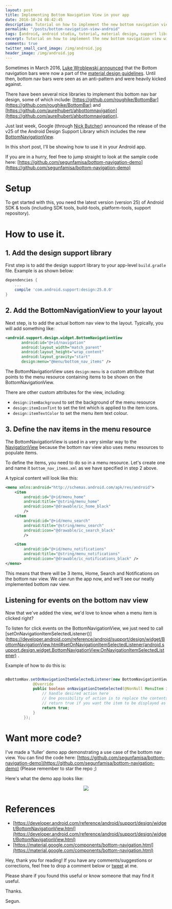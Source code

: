 ```yaml
---
layout: post
title: Implementing Bottom Navigation View in your app
date: 2016-10-24 08:42:45
description: Tutorial on how to implement the new bottom navigation view with the support library
permalink: "/posts/bottom-navigation-view-android"
tags: [android, android studio, tutorial, material design, support library]
excerpt: Tutorial on how to implement the new bottom navigation view with the support library
comments: true
twitter_small_card_image: /img/android.jpg
header_image: /img/android.jpg
---
```


Sometimes in March 2016, [Luke Wroblewski announced](https://twitter.com/lukew/status/709580252830273537) that the
Bottom navigation bars were now a part of the [material design guidelines](https://material.google.com/components/bottom-navigation.html).
Until then, bottom nav bars were seen as an anti-pattern and were heavily kicked against.

There have been several nice libraries to implement this bottom nav bar design, some of which include:
[https://github.com/roughike/BottomBar](https://github.com/roughike/BottomBar) and
[https://github.com/aurelhubert/ahbottomnavigation](https://github.com/aurelhubert/ahbottomnavigation).

Just last week, Google (through [Nick Butcher](https://twitter.com/crafty/status/789008273949200384))
announced the release of the v25 of the Android Design Support Library which includes the new [BottomNavigationView](https://developer.android.com/reference/android/support/design/widget/BottomNavigationView.html).

In this short post, I'll be showing how to use it in your Android app.

If you are in a hurry, feel free to jump straight to look at the sample code here: [https://github.com/segunfamisa/bottom-navigation-demo](https://github.com/segunfamisa/bottom-navigation-demo)

# Setup
To get started with this, you need the latest version (version 25) of Android SDK & tools (including SDK tools, build-tools, platform-tools, support repository).

# How to use it.

## 1. Add the design support library
First step is to add the design support library to your app-level `build.gradle` file. Example is as shown below:

```groovy
dependencies {
    ...
    compile 'com.android.support:design:25.0.0'
}
```

## 2. Add the BottomNavigationView to your layout
Next step, is to add the actual bottom nav view to the layout. Typically, you will add something like:

```xml
<android.support.design.widget.BottomNavigationView
       android:id="@+id/navigation"
       android:layout_width="match_parent"
       android:layout_height="wrap_content"
       android:layout_gravity="start"
       design:menu="@menu/bottom_nav_items" />
```

The BottomNavigationView uses `design:menu` is a custom attribute that points to the menu resource containing items to be shown on the BottomNavigationView.

There are other custom attributes for the view, including:
  * `design:itemBackground` to set the background of the menu resource
  * `design:itemIconTint` to set the tint which is applied to the item icons.
  * `design:itemTextColor` to set the menu item text colour.

## 3. Define the nav items in the menu resource	 
The BottomNavigationView is used in a very similar way to the [NavigationView](https://developer.android.com/reference/android/support/design/widget/NavigationView.html) because the bottom nav view also uses menu resources to populate items.

To define the items, you need to do so in a menu resource. Let's create one and name it `bottom_nav_items.xml` as we have specified in step 2 above.

A typical content will look like this:

```xml
<menu xmlns:android="http://schemas.android.com/apk/res/android">
    <item
        android:id="@+id/menu_home"
        android:title="@string/menu_home"
        android:icon="@drawable/ic_home_black"
        />
    <item
        android:id="@+id/menu_search"
        android:title="@string/menu_search"
        android:icon="@drawable/ic_search_black"
        />

    <item
        android:id="@+id/menu_notifications"
        android:title="@string/menu_notifications"
        android:icon="@drawable/ic_notifications_black" />
</menu>
```

This means that there will be 3 items, Home, Search and Notifications on the bottom nav view.
We can run the app now, and we'll see our neatly implemented bottom nav view.

## Listening for events on the bottom nav view
Now that we've added the view, we'd love to know when a menu item is clicked right?

To listen for click events on the BottomNavigationView, we just need to call [setOnNavigationItemSelectedListener()](https://developer.android.com/reference/android/support/design/widget/BottomNavigationView.html#setOnNavigationItemSelectedListener(android.support.design.widget.BottomNavigationView.OnNavigationItemSelectedListener) .

Example of how to do this is:

```java

mBottomNav.setOnNavigationItemSelectedListener(new BottomNavigationView.OnNavigationItemSelectedListener() {
            @Override
            public boolean onNavigationItemSelected(@NonNull MenuItem item) {
                // handle desired action here
                // One possibility of action is to replace the contents above the nav bar
                // return true if you want the item to be displayed as the selected item
                return true;
            }
        });
```

# Want more code?
I've made a 'fuller' demo app demonstrating a use case of the bottom nav view. You can find the code here: [https://github.com/segunfamisa/bottom-navigation-demo](https://github.com/segunfamisa/bottom-navigation-demo) (Please remember to star the repo ;)

Here's what the demo app looks like:
<p align="center">
  <img src="https://imgur.com/y0uv4tX.gif">
</p>

# References
  * [https://developer.android.com/reference/android/support/design/widget/BottomNavigationView.html](https://developer.android.com/reference/android/support/design/widget/BottomNavigationView.html)
  * [https://material.google.com/components/bottom-navigation.html](https://material.google.com/components/bottom-navigation.html)


Hey, thank you for reading!
If you have any comments/suggestions or corrections, feel free to drop a comment below or [tweet](https://twitter.com/segunfamisa) at me.

Please share if you found this useful or know someone that may find it useful.

Thanks.

Segun.
